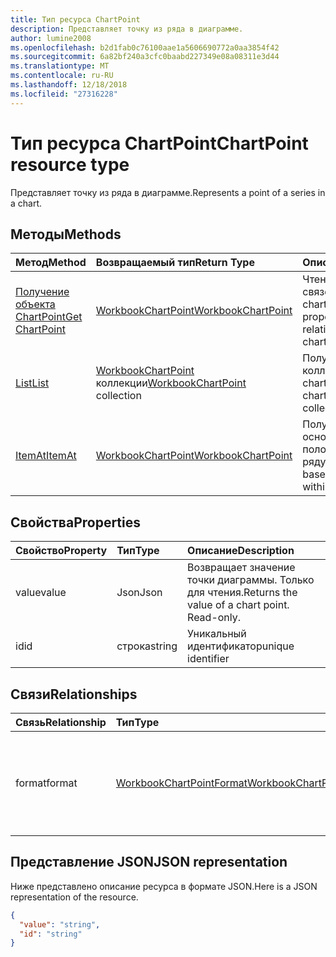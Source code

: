 ```yaml
---
title: Тип ресурса ChartPoint
description: Представляет точку из ряда в диаграмме.
author: lumine2008
ms.openlocfilehash: b2d1fab0c76100aae1a5606690772a0aa3854f42
ms.sourcegitcommit: 6a82bf240a3cfc0baabd227349e08a08311e3d44
ms.translationtype: MT
ms.contentlocale: ru-RU
ms.lasthandoff: 12/18/2018
ms.locfileid: "27316228"
---
```

# <a name="chartpoint-resource-type"></a><span data-ttu-id="ddfac-103">Тип ресурса ChartPoint</span><span class="sxs-lookup"><span data-stu-id="ddfac-103">ChartPoint resource type</span></span>

<span data-ttu-id="ddfac-104">Представляет точку из ряда в диаграмме.</span><span class="sxs-lookup"><span data-stu-id="ddfac-104">Represents a point of a series in a chart.</span></span>


## <a name="methods"></a><span data-ttu-id="ddfac-105">Методы</span><span class="sxs-lookup"><span data-stu-id="ddfac-105">Methods</span></span>

| <span data-ttu-id="ddfac-106">Метод</span><span class="sxs-lookup"><span data-stu-id="ddfac-106">Method</span></span>           | <span data-ttu-id="ddfac-107">Возвращаемый тип</span><span class="sxs-lookup"><span data-stu-id="ddfac-107">Return Type</span></span>    |<span data-ttu-id="ddfac-108">Описание</span><span class="sxs-lookup"><span data-stu-id="ddfac-108">Description</span></span>|
|:---------------|:--------|:----------|
|[<span data-ttu-id="ddfac-109">Получение объекта ChartPoint</span><span class="sxs-lookup"><span data-stu-id="ddfac-109">Get ChartPoint</span></span>](../api/chartpoint-get.md) | [<span data-ttu-id="ddfac-110">WorkbookChartPoint</span><span class="sxs-lookup"><span data-stu-id="ddfac-110">WorkbookChartPoint</span></span>](chartpoint.md) |<span data-ttu-id="ddfac-111">Чтение свойств и связей объекта chartPoint.</span><span class="sxs-lookup"><span data-stu-id="ddfac-111">Read properties and relationships of chartPoint object.</span></span>|
|[<span data-ttu-id="ddfac-112">List</span><span class="sxs-lookup"><span data-stu-id="ddfac-112">List</span></span>](../api/chartpoint-list.md) | <span data-ttu-id="ddfac-113">[WorkbookChartPoint](chartpoint.md) коллекции</span><span class="sxs-lookup"><span data-stu-id="ddfac-113">[WorkbookChartPoint](chartpoint.md) collection</span></span> |<span data-ttu-id="ddfac-114">Получение коллекции объектов chartPoint.</span><span class="sxs-lookup"><span data-stu-id="ddfac-114">Get chartPoint object collection.</span></span> |
|[<span data-ttu-id="ddfac-115">ItemAt</span><span class="sxs-lookup"><span data-stu-id="ddfac-115">ItemAt</span></span>](../api/chartpointscollection-itemat.md)|[<span data-ttu-id="ddfac-116">WorkbookChartPoint</span><span class="sxs-lookup"><span data-stu-id="ddfac-116">WorkbookChartPoint</span></span>](chartpoint.md)|<span data-ttu-id="ddfac-117">Получение точки на основании ее положения в ряду.</span><span class="sxs-lookup"><span data-stu-id="ddfac-117">Retrieve a point based on its position within the series.</span></span>|

## <a name="properties"></a><span data-ttu-id="ddfac-118">Свойства</span><span class="sxs-lookup"><span data-stu-id="ddfac-118">Properties</span></span>
| <span data-ttu-id="ddfac-119">Свойство</span><span class="sxs-lookup"><span data-stu-id="ddfac-119">Property</span></span>     | <span data-ttu-id="ddfac-120">Тип</span><span class="sxs-lookup"><span data-stu-id="ddfac-120">Type</span></span>   |<span data-ttu-id="ddfac-121">Описание</span><span class="sxs-lookup"><span data-stu-id="ddfac-121">Description</span></span>|
|:---------------|:--------|:----------|
|<span data-ttu-id="ddfac-122">value</span><span class="sxs-lookup"><span data-stu-id="ddfac-122">value</span></span>|<span data-ttu-id="ddfac-123">Json</span><span class="sxs-lookup"><span data-stu-id="ddfac-123">Json</span></span>|<span data-ttu-id="ddfac-p101">Возвращает значение точки диаграммы. Только для чтения.</span><span class="sxs-lookup"><span data-stu-id="ddfac-p101">Returns the value of a chart point. Read-only.</span></span>|
|<span data-ttu-id="ddfac-126">id</span><span class="sxs-lookup"><span data-stu-id="ddfac-126">id</span></span>|<span data-ttu-id="ddfac-127">строка</span><span class="sxs-lookup"><span data-stu-id="ddfac-127">string</span></span>|<span data-ttu-id="ddfac-128">Уникальный идентификатор</span><span class="sxs-lookup"><span data-stu-id="ddfac-128">unique identifier</span></span>|

## <a name="relationships"></a><span data-ttu-id="ddfac-129">Связи</span><span class="sxs-lookup"><span data-stu-id="ddfac-129">Relationships</span></span>
| <span data-ttu-id="ddfac-130">Связь</span><span class="sxs-lookup"><span data-stu-id="ddfac-130">Relationship</span></span> | <span data-ttu-id="ddfac-131">Тип</span><span class="sxs-lookup"><span data-stu-id="ddfac-131">Type</span></span>   |<span data-ttu-id="ddfac-132">Описание</span><span class="sxs-lookup"><span data-stu-id="ddfac-132">Description</span></span>|
|:---------------|:--------|:----------|
|<span data-ttu-id="ddfac-133">format</span><span class="sxs-lookup"><span data-stu-id="ddfac-133">format</span></span>|[<span data-ttu-id="ddfac-134">WorkbookChartPointFormat</span><span class="sxs-lookup"><span data-stu-id="ddfac-134">WorkbookChartPointFormat</span></span>](chartpointformat.md)|<span data-ttu-id="ddfac-p102">Инкапсулирует свойства формата точки диаграммы. Только для чтения.</span><span class="sxs-lookup"><span data-stu-id="ddfac-p102">Encapsulates the format properties chart point. Read-only.</span></span>|

## <a name="json-representation"></a><span data-ttu-id="ddfac-137">Представление JSON</span><span class="sxs-lookup"><span data-stu-id="ddfac-137">JSON representation</span></span>

<span data-ttu-id="ddfac-138">Ниже представлено описание ресурса в формате JSON.</span><span class="sxs-lookup"><span data-stu-id="ddfac-138">Here is a JSON representation of the resource.</span></span>

<!--{
  "blockType": "resource",
  "optionalProperties": [],
  "keyProperty": "id",
  "baseType": "microsoft.graph.entity",
  "@odata.type": "microsoft.graph.workbookChartPoint"
}-->

```json
{
  "value": "string",
  "id": "string"
}

```

<!-- uuid: 8fcb5dbc-d5aa-4681-8e31-b001d5168d79
2015-10-25 14:57:30 UTC -->
<!-- {
  "type": "#page.annotation",
  "description": "ChartPoint resource",
  "keywords": "",
  "section": "documentation",
  "tocPath": ""
}-->